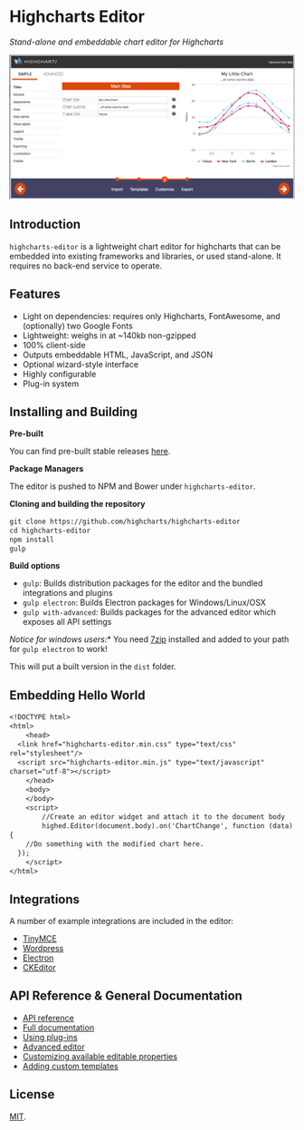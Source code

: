 Highcharts Editor
===

*Stand-alone and embeddable chart editor for Highcharts*

![screenshots/customize.png](screenshots/customize.png)

## Introduction

`highcharts-editor` is a lightweight chart editor for highcharts that can be embedded into existing frameworks and libraries, or used stand-alone.
It requires no back-end service to operate.

## Features
	
  * Light on dependencies: requires only Highcharts, FontAwesome, and (optionally) two Google Fonts
  * Lightweight: weighs in at ~140kb non-gzipped
  * 100% client-side
  * Outputs embeddable HTML, JavaScript, and JSON
  * Optional wizard-style interface
  * Highly configurable
  * Plug-in system

## Installing and Building

**Pre-built**

You can find pre-built stable releases [here](https://github.com/highcharts/highcharts-editor/releases).

**Package Managers**

The editor is pushed to NPM and Bower under `highcharts-editor`.

**Cloning and building the repository**

	git clone https://github.com/highcharts/highcharts-editor
	cd highcharts-editor
	npm install
	gulp

**Build options**
  * `gulp`: Builds distribution packages for the editor and the bundled integrations and plugins
  * `gulp electron`: Builds Electron packages for Windows/Linux/OSX
  * `gulp with-advanced`: Builds packages for the advanced editor which exposes all API settings

*Notice for windows users:** You need [7zip](http://www.7-zip.org/) installed and added to your path for `gulp electron` to work!

This will put a built version in the `dist` folder.

## Embedding Hello World

	<!DOCTYPE html>
	<html>
		<head>
      <link href="highcharts-editor.min.css" type="text/css" rel="stylesheet"/>
      <script src="highcharts-editor.min.js" type="text/javascript" charset="utf-8"></script>
		</head>
		<body>
		</body>
		<script>
			//Create an editor widget and attach it to the document body      
			highed.Editor(document.body).on('ChartChange', function (data) {
        //Do something with the modified chart here.
      });
		</script>
	</html>

## Integrations

A number of example integrations are included in the editor:
  * [TinyMCE](https://github.com/highcharts/highcharts-editor/wiki/TinyMCE)
  * [Wordpress](https://github.com/highcharts/highcharts-editor/wiki/Wordpress)
  * [Electron](https://github.com/highcharts/highcharts-editor/wiki/Native-OSX-Windows-Linux)
  * [CKEditor](https://github.com/highcharts/highcharts-editor/wiki/CKEditor)

## API Reference & General Documentation

  * [API reference](https://github.com/highcharts/highcharts-editor/wiki/API)
  * [Full documentation](https://github.com/highcharts/highcharts-editor/wiki)
  * [Using plug-ins](https://github.com/highcharts/highcharts-editor/wiki/Plugins)
  * [Advanced editor](https://github.com/highcharts/highcharts-editor/wiki/Enable-Advanced-Customization)
  * [Customizing available editable properties](https://github.com/highcharts/highcharts-editor/wiki/Choosing-Options)
  * [Adding custom templates](https://github.com/highcharts/highcharts-editor/wiki/Custom-Templates)

## License

[MIT](LICENSE).
